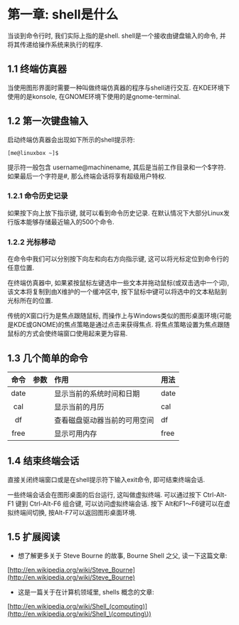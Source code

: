 # 第一章: shell是什么 #

当谈到命令行时, 我们实际上指的是shell. shell是一个接收由键盘输入的命令, 并将其传递给操作系统来执行的程序.

## 1.1 终端仿真器 ##

当使用图形界面时需要一种叫做终端仿真器的程序与shell进行交互. 在KDE环境下使用的是konsole, 在GNOME环境下使用的是gnome-terminal.

## 1.2 第一次键盘输入 ##

启动终端仿真器会出现如下所示的shell提示符:

```
[me@linuxbox ~]$
```

提示符一般包含 username@machinename, 其后是当前工作目录和一个$字符. 如果最后一个字符是#, 那么终端会话将享有超级用户特权.

### 1.2.1 命令历史记录 ###

如果按下向上放下指示键, 就可以看到命令历史记录. 在默认情况下大部分Linux发行版本能够存储最近输入的500个命令.

### 1.2.2 光标移动 ###

在命令中我们可以分别按下向左和向右方向指示键, 这可以将光标定位到命令行的任意位置.

在终端仿真器中, 如果紧按鼠标左键选中一些文本并拖动鼠标(或双击选中一个词), 该文本将复制到由X维护的一个缓冲区中, 按下鼠标中键可以将选中的文本粘贴到光标所在的位置.

传统的X窗口行为是焦点跟随鼠标, 而操作上与Windows类似的图形桌面环境(可能是KDE或GNOME)的焦点策略是通过点击来获得焦点. 将焦点策略设置为焦点跟随鼠标的方式会使终端窗口使用起来更为容易.

## 1.3 几个简单的命令 ##

| 命令 | 参数 | 作用 | 用法 |
|:--:|:--|:--|:--|
| date |  | 显示当前的系统时间和日期 | date |
| cal |  | 显示当前的月历 | cal |
| df |  | 查看磁盘驱动器当前的可用空间 | df |
| free |  | 显示可用内存 | free |

## 1.4 结束终端会话 ##

直接关闭终端窗口或是在shell提示符下输入exit命令, 即可结束终端会话.

一些终端会话会在图形桌面的后台运行, 这叫做虚拟终端. 可以通过按下 Ctrl-Alt-F1 键到 Ctrl-Alt-F6 组合键, 可以访问虚拟终端会话. 按下 Alt和F1～F6键可以在虚拟终端间切换, 按Alt-F7可以返回图形桌面环境.

## 1.5 扩展阅读 ##

- 想了解更多关于 Steve Bourne 的故事, Bourne Shell 之父, 读一下这篇文章:

[http://en.wikipedia.org/wiki/Steve_Bourne](http://en.wikipedia.org/wiki/Steve_Bourne)

- 这是一篇关于在计算机领域里, shells 概念的文章:

[http://en.wikipedia.org/wiki/Shell_(computing)](http://en.wikipedia.org/wiki/Shell_\(computing\))
